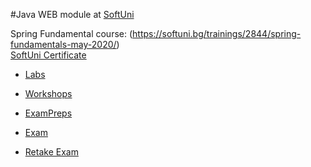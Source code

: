 #Java WEB module at [SoftUni](https://softuni.bg)

Spring Fundamental course: (https://softuni.bg/trainings/2844/spring-fundamentals-may-2020/)
<br/>
[SoftUni Certificate](https://softuni.bg/certificates/details/84803/d07f7815)
<br/>
  * [Labs](https://github.com/KrasimirKolchev/Spring-Fundamentals/tree/master/westcoastdealershop)
  * [Workshops](https://github.com/KrasimirKolchev/Spring-Fundamentals/tree/master/judgever2)

  * [ExamPreps](https://github.com/KrasimirKolchev/Spring-Fundamentals/tree/master/examPreps)
  * [Exam](https://github.com/KrasimirKolchev/Spring-Fundamentals/tree/master/exam)
  * [Retake Exam](https://github.com/KrasimirKolchev/Spring-Fundamentals/tree/master/retakeExam)
  
